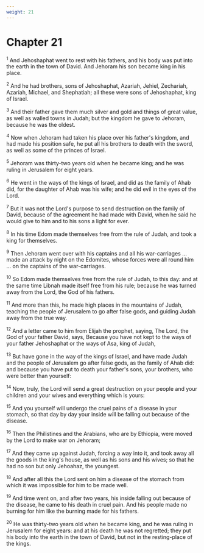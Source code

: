 ```yaml
---
weight: 21
---
```


# Chapter 21

<sup>1</sup> And Jehoshaphat went to rest with his fathers, and his body was put into the earth in the town of David. And Jehoram his son became king in his place. 

<sup>2</sup> And he had brothers, sons of Jehoshaphat, Azariah, Jehiel, Zechariah, Azariah, Michael, and Shephatiah; all these were sons of Jehoshaphat, king of Israel. 

<sup>3</sup> And their father gave them much silver and gold and things of great value, as well as walled towns in Judah; but the kingdom he gave to Jehoram, because he was the oldest. 

<sup>4</sup> Now when Jehoram had taken his place over his father's kingdom, and had made his position safe, he put all his brothers to death with the sword, as well as some of the princes of Israel. 

<sup>5</sup> Jehoram was thirty-two years old when he became king; and he was ruling in Jerusalem for eight years. 

<sup>6</sup> He went in the ways of the kings of Israel, and did as the family of Ahab did, for the daughter of Ahab was his wife; and he did evil in the eyes of the Lord. 

<sup>7</sup> But it was not the Lord's purpose to send destruction on the family of David, because of the agreement he had made with David, when he said he would give to him and to his sons a light for ever. 

<sup>8</sup> In his time Edom made themselves free from the rule of Judah, and took a king for themselves. 

<sup>9</sup> Then Jehoram went over with his captains and all his war-carriages ... made an attack by night on the Edomites, whose forces were all round him ... on the captains of the war-carriages. 

<sup>10</sup> So Edom made themselves free from the rule of Judah, to this day: and at the same time Libnah made itself free from his rule; because he was turned away from the Lord, the God of his fathers. 

<sup>11</sup> And more than this, he made high places in the mountains of Judah, teaching the people of Jerusalem to go after false gods, and guiding Judah away from the true way. 

<sup>12</sup> And a letter came to him from Elijah the prophet, saying, The Lord, the God of your father David, says, Because you have not kept to the ways of your father Jehoshaphat or the ways of Asa, king of Judah, 

<sup>13</sup> But have gone in the way of the kings of Israel, and have made Judah and the people of Jerusalem go after false gods, as the family of Ahab did: and because you have put to death your father's sons, your brothers, who were better than yourself: 

<sup>14</sup> Now, truly, the Lord will send a great destruction on your people and your children and your wives and everything which is yours: 

<sup>15</sup> And you yourself will undergo the cruel pains of a disease in your stomach, so that day by day your inside will be falling out because of the disease. 

<sup>16</sup> Then the Philistines and the Arabians, who are by Ethiopia, were moved by the Lord to make war on Jehoram; 

<sup>17</sup> And they came up against Judah, forcing a way into it, and took away all the goods in the king's house, as well as his sons and his wives; so that he had no son but only Jehoahaz, the youngest. 

<sup>18</sup> And after all this the Lord sent on him a disease of the stomach from which it was impossible for him to be made well. 

<sup>19</sup> And time went on, and after two years, his inside falling out because of the disease, he came to his death in cruel pain. And his people made no burning for him like the burning made for his fathers. 

<sup>20</sup> He was thirty-two years old when he became king, and he was ruling in Jerusalem for eight years: and at his death he was not regretted; they put his body into the earth in the town of David, but not in the resting-place of the kings. 


